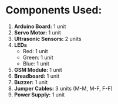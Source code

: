# Components Used:

1. **Arduino Board:** 1 unit
2. **Servo Motor:** 1 unit
3. **Ultrasonic Sensors:** 2 units
4. **LEDs**
    * Red: 1 unit
    * Green: 1 unit
    * Blue: 1 unit
5. **GSM Module:** 1 unit
6. **Breadboard:** 1 unit
7. **Buzzer:** 1 unit
8. **Jumper Cables:** 3 units (M-M, M-F, F-F)
9. **Power Supply:** 1 unit
